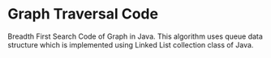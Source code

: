 # Graph Traversal Code
Breadth First Search Code of Graph in Java. This algorithm uses queue data structure which is implemented using Linked List collection class of Java. 

